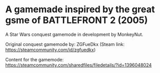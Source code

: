 # A gamemade inspired by the great gsme of BATTLEFRONT 2 (2005)
A Star Wars conquest gamemode in development by MonkeyNut.

Original conquest gamemode by: ZGFueDkx (Steam link: https://steamcommunity.com/id/zgfuedkx)

Content for the gamemode: https://steamcommunity.com/sharedfiles/filedetails/?id=1396048024

